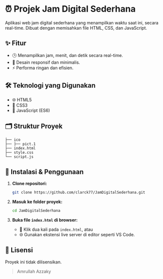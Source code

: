 # ⏰ Projek Jam Digital Sederhana

Aplikasi web jam digital sederhana yang menampilkan waktu saat ini, secara real-time. Dibuat dengan memisahkan file HTML, CSS, dan JavaScript.

## ✨ Fitur
- 🕒 Menampilkan jam, menit, dan detik secara real-time.
- 📱 Desain responsif dan minimalis.
- ⚡ Performa ringan dan efisien.

## 🛠️ Teknologi yang Digunakan
- 🌐 HTML5
- 🎨 CSS3
- 📜 JavaScript (ES6)

## 🗂️ Struktur Proyek
```
├── ico
├── ├── pict.1
├── index.html    
├── style.css     
└── script.js     
```

## 🚀 Instalasi & Penggunaan
1. **Clone repositori:**
   ```bash
   git clone https://github.com/clarck77/JamDigitalSederhana.git
   ```

2. **Masuk ke folder proyek:**
   ```bash
   cd JamDigitalSederhana
   ```

3. **Buka file `index.html` di browser:**
   - 📂 Klik dua kali pada `index.html`, atau
   - 🌐 Gunakan ekstensi live server di editor seperti VS Code.

## 📄 Lisensi
Proyek ini tidak dilisensikan.

> Amrullah Azzaky
